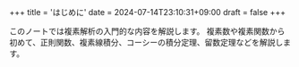 +++
title = 'はじめに'
date = 2024-07-14T23:10:31+09:00
draft = false
+++

このノートでは複素解析の入門的な内容を解説します。
複素数や複素関数から初めて、正則関数、複素線積分、コーシーの積分定理、留数定理などを解説します。